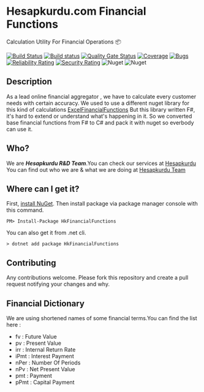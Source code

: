 Hesapkurdu.com Financial Functions 
===
Calculation Utility For Financial Operations :package:

[![Build Status](https://travis-ci.org/senvardarsemih/hk-financial-functions.svg?branch=master)](https://travis-ci.org/senvardarsemih/hk-financial-functions)
[![Build status](https://ci.appveyor.com/api/projects/status/kso6tmjv4oamwjmd?svg=true)](https://ci.appveyor.com/project/senvardarsemih/hk-financial-functions)
[![Quality Gate Status](https://sonarcloud.io/api/project_badges/measure?project=senvardarsemih_hk-financial-functions&metric=alert_status)](https://sonarcloud.io/dashboard?id=senvardarsemih_hk-financial-functions)
[![Coverage](https://sonarcloud.io/api/project_badges/measure?project=senvardarsemih_hk-financial-functions&metric=coverage)](https://sonarcloud.io/dashboard?id=senvardarsemih_hk-financial-functions)
[![Bugs](https://sonarcloud.io/api/project_badges/measure?project=senvardarsemih_hk-financial-functions&metric=bugs)](https://sonarcloud.io/dashboard?id=senvardarsemih_hk-financial-functions)
[![Reliability Rating](https://sonarcloud.io/api/project_badges/measure?project=senvardarsemih_hk-financial-functions&metric=reliability_rating)](https://sonarcloud.io/dashboard?id=senvardarsemih_hk-financial-functions)
[![Security Rating](https://sonarcloud.io/api/project_badges/measure?project=senvardarsemih_hk-financial-functions&metric=security_rating)](https://sonarcloud.io/dashboard?id=senvardarsemih_hk-financial-functions)
![Nuget](https://img.shields.io/nuget/v/HkFinancialFunctions.svg?style=flat-square)
![Nuget](https://img.shields.io/nuget/dt/HkFinancialFunctions.svg)

## Description

As a lead online financial aggregator , we have to calculate every customer needs with certain accuracy.
We used to use a different nuget library for this kind of calculations [ExcelFinancialFunctions](https://www.nuget.org/packages/ExcelFinancialFunctions/)
But this library written F#, it's hard to extend or understand what's happening in it.
So we converted base financial functions from F# to C# and pack it with nuget so everbody can use it.

## Who?

We are **_Hesapkurdu R&D Team_**.You can check our services at [Hesapkurdu](https://www.hesapkurdu.com/) 
You can find out who we are & what we are doing at [Hesapkurdu Team](https://github.com/orgs/Hesapkurdu/teams/hesapkurdu)

## Where can I get it?

First, [install NuGet](http://docs.nuget.org/docs/start-here/installing-nuget).
Then install package via package manager console with this command.

```
PM> Install-Package HkFinancialFunctions
```

You can also get it from .net cli.

```
> dotnet add package HkFinancialFunctions
```

## Contributing

Any contributions welcome. Please fork this repository and create a pull request notifying your changes and why.

## Financial Dictionary 

We are using shortened names of some financial terms.You can find the list here :

* fv : Future Value
* pv : Present Value
* irr : Internal Return Rate
* iPmt : Interest Payment
* nPer : Number Of Periods
* nPv : Net Present Value
* pmt : Payment
* pPmt : Capital Payment
